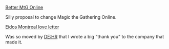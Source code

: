 [Better MtG Online](https://medium.com/@mitranim/better-mtg-online-82ac42d79970)

Silly proposal to change Magic the Gathering Online.

[Eidos Montreal love letter](http://blog-blogger.mitranim.com/2012/11/a-thank-you-to-eidos-montreal-for-dehr.html)

Was so moved by [DE:HR](http://en.wikipedia.org/wiki/Deus_Ex:_Human_Revolution)
that I wrote a big "thank you" to the company that made it.
